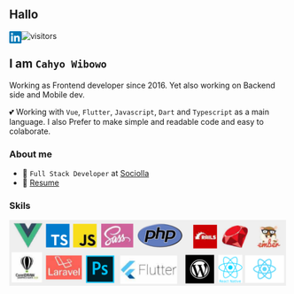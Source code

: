 ## Hallo

<a href="https://www.linkedin.com/in/adepanges">
  <img align="left" alt="Ade's LinkedIN" width="22px" src="https://raw.githubusercontent.com/adepanges/adepanges/master/assets/linkedin.svg" />
</a>

![visitors](https://visitor-badge.glitch.me/badge?page_id=cahyowhy.cahyowhy)

## I am ```Cahyo Wibowo```
Working as Frontend developer since 2016. Yet also working on Backend side and Mobile dev.

💕 Working with `Vue`, `Flutter`, `Javascript`, `Dart` and `Typescript` as a main language. I also Prefer to make simple and readable code and easy to colaborate.

### About me

- 🏦 `Full Stack Developer` at [Sociolla](https://sociolla.com)
- 📝 [Resume](https://drive.google.com/file/d/1Q5sSuOOlCmCPX8yXxGAiQfq0-oK71og8/view?usp=sharing)

### Skils
<img align="left" alt="Skils" width="500px" src="./assets/images/capture.png" />